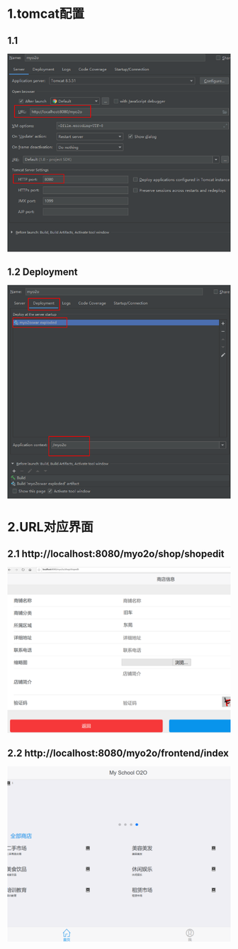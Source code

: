 # 1.tomcat配置

## 1.1

![1590055141829](2-关键url信息.assets/1590055141829.png)

## 1.2 Deployment

![1590055178040](2-关键url信息.assets/1590055178040.png)



# 2.URL对应界面

## 2.1 http://localhost:8080/myo2o/shop/shopedit

![1590055074963](2-关键url信息.assets/1590055074963.png)

## 2.2 http://localhost:8080/myo2o/frontend/index

![1590055107839](2-关键url信息.assets/1590055107839.png)